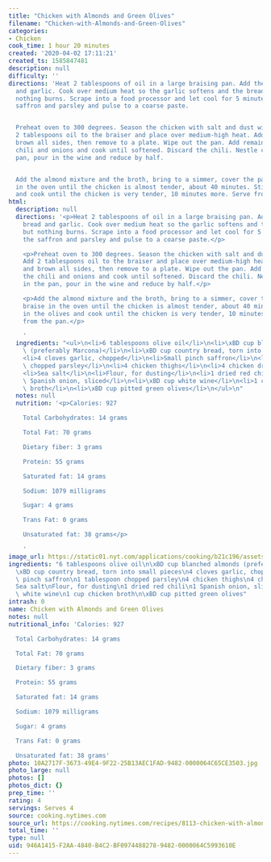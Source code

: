 ```yaml
---
title: "Chicken with Almonds and Green Olives"
filename: "Chicken-with-Almonds-and-Green-Olives"
categories:
- Chicken
cook_time: 1 hour 20 minutes
created: '2020-04-02 17:11:21'
created_ts: 1585847481
description: null
difficulty: ''
directions: 'Heat 2 tablespoons of oil in a large braising pan. Add the almonds, bread
  and garlic. Cook over medium heat so the garlic softens and the bread toasts but
  nothing burns. Scrape into a food processor and let cool for 5 minutes. Add the
  saffron and parsley and pulse to a coarse paste.


  Preheat oven to 300 degrees. Season the chicken with salt and dust with flour. Add
  2 tablespoons oil to the braiser and place over medium-high heat. Add chicken and
  brown all sides, then remove to a plate. Wipe out the pan. Add remaining oil, the
  chili and onions and cook until softened. Discard the chili. Nestle chicken in the
  pan, pour in the wine and reduce by half.


  Add the almond mixture and the broth, bring to a simmer, cover the pan and braise
  in the oven until the chicken is almost tender, about 40 minutes. Stir in the olives
  and cook until the chicken is very tender, 10 minutes more. Serve from the pan.'
html:
  description: null
  directions: '<p>Heat 2 tablespoons of oil in a large braising pan. Add the almonds,
    bread and garlic. Cook over medium heat so the garlic softens and the bread toasts
    but nothing burns. Scrape into a food processor and let cool for 5 minutes. Add
    the saffron and parsley and pulse to a coarse paste.</p>

    <p>Preheat oven to 300 degrees. Season the chicken with salt and dust with flour.
    Add 2 tablespoons oil to the braiser and place over medium-high heat. Add chicken
    and brown all sides, then remove to a plate. Wipe out the pan. Add remaining oil,
    the chili and onions and cook until softened. Discard the chili. Nestle chicken
    in the pan, pour in the wine and reduce by half.</p>

    <p>Add the almond mixture and the broth, bring to a simmer, cover the pan and
    braise in the oven until the chicken is almost tender, about 40 minutes. Stir
    in the olives and cook until the chicken is very tender, 10 minutes more. Serve
    from the pan.</p>

    '
  ingredients: "<ul>\n<li>6 tablespoons olive oil</li>\n<li>\xBD cup blanched almonds\
    \ (preferably Marcona)</li>\n<li>\xBD cup country bread, torn into small pieces</li>\n\
    <li>4 cloves garlic, chopped</li>\n<li>Small pinch saffron</li>\n<li>1 tablespoon\
    \ chopped parsley</li>\n<li>4 chicken thighs</li>\n<li>4 chicken drumsticks</li>\n\
    <li>Sea salt</li>\n<li>Flour, for dusting</li>\n<li>1 dried red chili</li>\n<li>1\
    \ Spanish onion, sliced</li>\n<li>\xBD cup white wine</li>\n<li>1 cup chicken\
    \ broth</li>\n<li>\xBD cup pitted green olives</li>\n</ul>\n"
  notes: null
  nutrition: '<p>Calories: 927

    Total Carbohydrates: 14 grams

    Total Fat: 70 grams

    Dietary fiber: 3 grams

    Protein: 55 grams

    Saturated fat: 14 grams

    Sodium: 1079 milligrams

    Sugar: 4 grams

    Trans Fat: 0 grams

    Unsaturated fat: 38 grams</p>

    '
image_url: https://static01.nyt.com/applications/cooking/b21c196/assets/NYTCookingLogo.png
ingredients: "6 tablespoons olive oil\n\xBD cup blanched almonds (preferably Marcona)\n\
  \xBD cup country bread, torn into small pieces\n4 cloves garlic, chopped\nSmall\
  \ pinch saffron\n1 tablespoon chopped parsley\n4 chicken thighs\n4 chicken drumsticks\n\
  Sea salt\nFlour, for dusting\n1 dried red chili\n1 Spanish onion, sliced\n\xBD cup\
  \ white wine\n1 cup chicken broth\n\xBD cup pitted green olives"
intrash: 0
name: Chicken with Almonds and Green Olives
notes: null
nutritional_info: 'Calories: 927

  Total Carbohydrates: 14 grams

  Total Fat: 70 grams

  Dietary fiber: 3 grams

  Protein: 55 grams

  Saturated fat: 14 grams

  Sodium: 1079 milligrams

  Sugar: 4 grams

  Trans Fat: 0 grams

  Unsaturated fat: 38 grams'
photo: 10A2717F-3673-49E4-9F22-25B13AEC1FAD-9482-0000064C65CE3503.jpg
photo_large: null
photos: []
photos_dict: {}
prep_time: ''
rating: 4
servings: Serves 4
source: cooking.nytimes.com
source_url: https://cooking.nytimes.com/recipes/8113-chicken-with-almonds-and-green-olives?action=click&module=Global%20Search%20Recipe%20Card&pgType=search&rank=26
total_time: ''
type: null
uid: 946A1415-F2AA-4840-B4C2-BF0974488278-9482-0000064C5993610E
---
```

